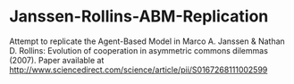 # Janssen-Rollins-ABM-Replication
Attempt to replicate the Agent-Based Model in Marco A. Janssen &amp; Nathan D. Rollins: Evolution of cooperation in asymmetric commons dilemmas (2007). Paper available at http://www.sciencedirect.com/science/article/pii/S0167268111002599
